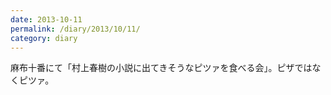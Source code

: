 ```yaml
---
date: 2013-10-11
permalink: /diary/2013/10/11/
category: diary
---
```


麻布十番にて「村上春樹の小説に出てきそうなピツァを食べる会」。ピザではなくピツァ。